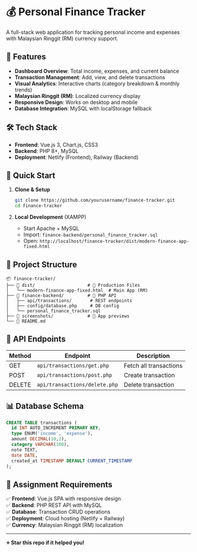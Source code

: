 # 💰 Personal Finance Tracker

A full-stack web application for tracking personal income and expenses with Malaysian Ringgit (RM) currency support.

## 🌟 Features

- **Dashboard Overview**: Total income, expenses, and current balance
- **Transaction Management**: Add, view, and delete transactions
- **Visual Analytics**: Interactive charts (category breakdown & monthly trends)
- **Malaysian Ringgit (RM)**: Localized currency display
- **Responsive Design**: Works on desktop and mobile
- **Database Integration**: MySQL with localStorage fallback

## 🛠️ Tech Stack

- **Frontend**: Vue.js 3, Chart.js, CSS3
- **Backend**: PHP 8+, MySQL
- **Deployment**: Netlify (Frontend), Railway (Backend)

## 🚀 Quick Start

1. **Clone & Setup**
   ```bash
   git clone https://github.com/yourusername/finance-tracker.git
   cd finance-tracker
   ```

2. **Local Development** (XAMPP)
   - Start Apache + MySQL
   - Import: `finance-backend/personal_finance_tracker.sql`
   - Open: `http://localhost/finance-tracker/dist/modern-finance-app-fixed.html`

## 📁 Project Structure

```
📦 finance-tracker/
├── 📁 dist/                    # 🎯 Production Files
│   └── modern-finance-app-fixed.html  # Main App (RM)
├── 📁 finance-backend/         # 🔧 PHP API
│   ├── api/transactions/       # REST endpoints
│   ├── config/database.php     # DB config
│   └── personal_finance_tracker.sql
├── 📁 screenshots/             # 📸 App previews
└── 📄 README.md
```

## 🔗 API Endpoints

| Method | Endpoint | Description |
|--------|----------|-------------|
| GET | `api/transactions/get.php` | Fetch all transactions |
| POST | `api/transactions/post.php` | Create transaction |
| DELETE | `api/transactions/delete.php` | Delete transaction |

## 📊 Database Schema

```sql
CREATE TABLE transactions (
  id INT AUTO_INCREMENT PRIMARY KEY,
  type ENUM('income', 'expense'),
  amount DECIMAL(10,2),
  category VARCHAR(100),
  note TEXT,
  date DATE,
  created_at TIMESTAMP DEFAULT CURRENT_TIMESTAMP
);
```

## 🎯 Assignment Requirements

✅ **Frontend**: Vue.js SPA with responsive design  
✅ **Backend**: PHP REST API with MySQL  
✅ **Database**: Transaction CRUD operations  
✅ **Deployment**: Cloud hosting (Netlify + Railway)  
✅ **Currency**: Malaysian Ringgit (RM) localization  

---

**⭐ Star this repo if it helped you!**
